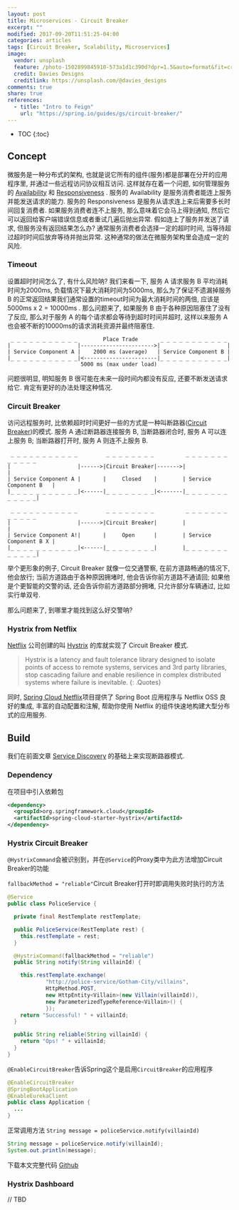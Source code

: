 ```yaml
---
layout: post
title: Microservices - Circuit Breaker
excerpt: ""
modified: 2017-09-20T11:51:25-04:00
categories: articles
tags: [Circuit Breaker, Scalability, Microservices]
image:
  vendor: unsplash
  feature: /photo-1502899845910-573a1d1c390d?dpr=1.5&auto=format&fit=crop&w=1500&h=1000&q=80&cs=tinysrgb&crop=
  credit: Davies Designs
  creditlink: https://unsplash.com/@davies_designs
comments: true
share: true
references:
  - title: "Intro to Feign"
    url: "https://spring.io/guides/gs/circuit-breaker/"
---
```


* TOC
{:toc}

## Concept
微服务是一种分布式的架构, 也就是说它所有的组件(服务)都是部署在分开的应用程序里, 并通过一些远程访问协议相互访问.
这样就存在着一个问题, 如何管理服务的 [Availability][Availability] 和 [Responsiveness][Responsiveness] .
服务的 Availability 是服务消费者能连上服务并能发送请求的能力. 服务的 Responsiveness 是服务从请求连上来后需要多长时间回复消费者.
如果服务消费者连不上服务, 那么意味着它会马上得到通知, 然后它可以返回给客户端错误信息或者重试几遍后抛出异常. 假如连上了服务并发送了请求, 但服务没有返回结果怎么办? 通常服务消费者会选择一定的超时时间, 当等待超过超时时间后放弃等待并抛出异常. 这种通常的做法在微服务架构里会造成一定的风险.

### Timeout
设置超时时间怎么了, 有什么风险呐? 我们来看一下, 服务 A 请求服务 B 平均消耗时间为2000ms, 负载情况下最大消耗时间为5000ms, 那么为了保证不遗漏掉服务 B 的正常返回结果我们通常设置的timeout时间为最大消耗时间的两倍, 应该是 5000ms x 2 = 10000ms .
那么问题来了, 如果服务 B 由于各种原因阻塞住了没有了反应, 那么对于服务 A 的每个请求都会等待到超时时间并超时, 这样以来服务 A 也会被不断的10000ms的请求消耗资源并最终阻塞住.

```
 _ _ _ _ _ _ _ _ _ _ _        Place Trade       _ _ _ _ _ _ _ _ _ _ _
|                     |----------------------->|                     |
| Service Component A |    2000 ms (average)   | Service Component B |
|_ _ _ _ _ _ _ _ _ _ _|<-----------------------|_ _ _ _ _ _ _ _ _ _ _|
                       5000 ms (max under load)
```

问题很明显, 明知服务 B 很可能在未来一段时间内都没有反应, 还要不断发送请求给它. 肯定有更好的办法处理这种情况.

### Circuit Breaker
访问远程服务时, 比依赖超时时间更好一些的方式是一种叫断路器([Circuit Breaker][Circuit_breaker])的模式. 服务 A 通过断路器连接服务 B, 当断路器闭合时, 服务 A 可以连上服务 B; 当断路器打开时, 服务 A 则连不上服务 B.

```
 _ _ _ _ _ _ _ _ _ _ _         _ _ _ _ _ _ _ _          _ _ _ _ _ _ _ _ _ _ _ _
|                     |------>|Circuit Breaker|------->|                       |
| Service Component A |       |     Closed    |        | Service Component B   |
|_ _ _ _ _ _ _ _ _ _ _|<------|_ _ _ _ _ _ _ _|<-------|_ _ _ _ _ _ _ _ _ _ _ _|

 _ _ _ _ _ _ _ _ _ _ _         _ _ _ _ _ _ _ _          _ _ _ _ _ _ _ _ _ _ _ _
|                     |------>|Circuit Breaker|        |                       |
| Service Component A!|       |     Open      |        | Service Component B X |
|_ _ _ _ _ _ _ _ _ _ _|<------|_ _ _ _ _ _ _ _|        |_ _ _ _ _ _ _ _ _ _ _ _|
```

举个更形象的例子, Circuit Breaker 就像一位交通警察, 在前方道路畅通的情况下, 他会放行; 当前方道路由于各种原因拥堵时, 他会告诉你前方道路不通请回; 如果他是个更智能的交警的话, 还会告诉你前方道路部分拥堵, 只允许部分车辆通过, 比如实行单双号.

那么问题来了, 到哪里才能找到这么好交警呐?

### Hystrix from Netflix

[Netflix][Netflix] 公司创建的叫 [Hystrix][Hystrix] 的库就实现了 Circuit Breaker 模式.

> Hystrix is a latency and fault tolerance library designed to isolate points of access to remote systems, services and 3rd party libraries, stop cascading failure and enable resilience in complex distributed systems where failure is inevitable.
{: .Quotes}

同时, [Spring Cloud Netflix][spring-cloud-netflix]项目提供了 Spring Boot 应用程序与 Netflix OSS 良好的集成, 丰富的自动配置和注解, 帮助你使用 Netflix 的组件快速地构建大型分布式的应用服务.

## Build
我们在前面文章 [Service Discovery](/articles/microservices-service-discovery/) 的基础上来实现断路器模式.

### Dependency
在项目中引入依赖包

```xml
<dependency>
  <groupId>org.springframework.cloud</groupId>
  <artifactId>spring-cloud-starter-hystrix</artifactId>
</dependency>
```

### Hystrix Circuit Breaker

`@HystrixCommand`会被识别到，并在`@Service`的Proxy类中为此方法增加Circuit Breaker的功能

`fallbackMethod = "reliable"`Circuit Breaker打开时即调用失败时执行的方法

```java
@Service
public class PoliceService {

  private final RestTemplate restTemplate;

  public PoliceService(RestTemplate rest) {
    this.restTemplate = rest;
  }

  @HystrixCommand(fallbackMethod = "reliable")
  public String notify(String villainId) {

    this.restTemplate.exchange(
            "http://police-service/Gotham-City/villains",
            HttpMethod.POST,
            new HttpEntity<Villain>(new Villain(villainId)),
            new ParameterizedTypeReference<Villain>() {
            });
    return "Successful! " + villainId;
  }

  public String reliable(String villainId) {
    return "Ops! " + villainId;
  }
}
```

`@EnableCircuitBreaker`告诉Spring这个是启用`CircuitBreaker`的应用程序

```java
@EnableCircuitBreaker
@SpringBootApplication
@EnableEurekaClient
public class Application {
  ...
}
```

正常调用方法
`String message = policeService.notify(villainId)`

```java
String message = policeService.notify(villainId);
System.out.println(message);
```

下载本文完整代码 [Github](https://github.com/tiven-wang/try-cf/tree/circuit-breaker)

### Hystrix Dashboard

// TBD

[Availability]:https://en.wikipedia.org/wiki/Availability
[Responsiveness]:https://en.wikipedia.org/wiki/Responsiveness
[Circuit_breaker]:https://en.wikipedia.org/wiki/Circuit_breaker
[Netflix]:https://www.netflix.com/
[Hystrix]:https://github.com/Netflix/Hystrix
[spring-cloud-netflix]:https://cloud.spring.io/spring-cloud-netflix/
